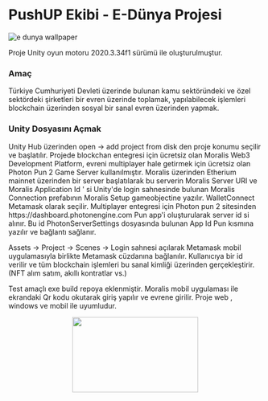<h1> PushUP Ekibi - E-Dünya Projesi</h1>

<p align=center>
 
![e dunya wallpaper](https://user-images.githubusercontent.com/63150746/168457349-86619477-f3f5-4a7b-9f06-2d27ac33fa6e.png)
  </p>



Proje Unity oyun motoru 2020.3.34f1 sürümü ile oluşturulmuştur.

<h3>Amaç</h3>
Türkiye Cumhuriyeti Devleti üzerinde bulunan kamu sektöründeki ve özel sektördeki şirketleri bir evren üzerinde toplamak, yapılabilecek işlemleri blockchain üzerinden 
sosyal bir sanal evren üzerinden yapmak.



<h3>Unity Dosyasını Açmak</h3>
Unity Hub üzerinden open -> add project from disk den proje konumu seçilir ve başlatılır.
Projede blockchan entegresi için ücretsiz olan Moralis Web3 Development Platform, evreni multiplayer hale getirmek için ücretsiz olan Photon Pun 2 Game Server kullanılmıştır.
Moralis üzerinden Etherium mainnet üzerinden bir server başlatılarak bu serverin Moralis Server URI ve Moralis Application Id ' si Unity'de login sahnesinde bulunan Moralis Connection prefabının Moralis Setup gameobjectine yazılır.
WalletConnect Metamask olarak seçilir.
Multiplayer entegresi için Photon pun 2 sitesinden https://dashboard.photonengine.com Pun app'i oluşturularak server id si alınır. Bu id PhotonServerSettings dosyasında bulunan App Id Pun kısmına yazılır ve bağlantı sağlanır.
 
Assets -> Project -> Scenes -> Login sahnesi açılarak Metamask mobil uygulamasıyla birlikte Metamask cüzdanına bağlanılır.
Kullanıcıya bir id verilir ve tüm blockchain işlemleri bu sanal kimliği üzerinden gerçekleştirir.
(NFT alım satım, akıllı kontratlar vs.)
 
Test amaçlı exe build repoya eklenmiştir. Moralis mobil uygulaması ile ekrandaki Qr kodu okutarak giriş yapılır ve evrene girilir.
Proje web , windows ve mobil ile uyumludur.

<p align=center>
 
<img src="https://user-images.githubusercontent.com/63150746/168443294-402c5b7e-37f8-408f-b4b4-10be40e9e49d.png" width="250" height="150">
  </p>
